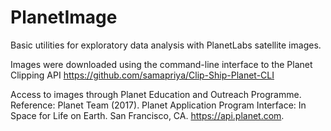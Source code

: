 # PlanetImage
Basic utilities for exploratory data analysis with PlanetLabs satellite images.

Images were downloaded using the command-line interface to the Planet Clipping API
https://github.com/samapriya/Clip-Ship-Planet-CLI

Access to images through Planet Education and Outreach Programme. Reference:
Planet Team (2017). Planet Application Program Interface: In Space for Life on Earth. San Francisco, CA. https://api.planet.com.
